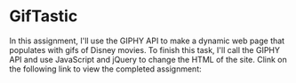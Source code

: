 # GifTastic


In this assignment, I'll use the GIPHY API to make a dynamic web page that populates with gifs of Disney movies. To finish this task, I'll call the GIPHY API and use JavaScript and jQuery to change the HTML of the site.
Clink on the following link to view the completed assignment:
